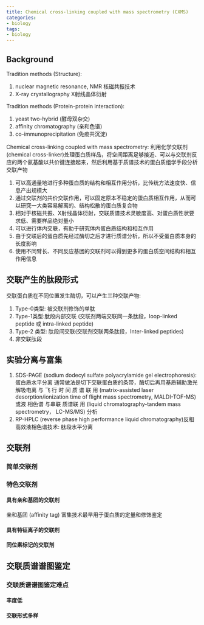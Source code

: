 ```yaml
---
title: Chemical cross-linking coupled with mass spectrometry (CXMS)
categories: 
- biology
tags: 
- biology
---
```


## Background
Tradition methods (Structure):
1. nuclear magnetic resonance, NMR 核磁共振技术
2. X-ray crystallography X射线晶体衍射

Tradition methods (Protein-protein interaction):
1. yeast two-hybrid (酵母双杂交)
2. affinity chromatography (亲和色谱)
3. co-immunoprecipitation (免疫共沉淀)

Chemical cross-linking coupled with mass spectrometry: 
利用化学交联剂 (chemical cross-linker)处理蛋白质样品，将空间距离足够接近、可以与交联剂反应的两个氨基酸以共价键连接起来，然后利用基于质谱技术的蛋白质组学手段分析交联产物
1. 可以高通量地进行多种蛋白质的结构和相互作用分析，比传统方法速度快、信息产出规模大
2. 通过交联剂的共价交联作用，可以固定原本不稳定的蛋白质相互作用，从而可以研究一大类容易解离的、结构松散的蛋白质复合物
3. 相对于核磁共振、X射线晶体衍射，交联质谱技术灵敏度高、对蛋白质性状要求低、需要样品绝对量小
4. 可以进行体内交联，有助于研究体内蛋白质结构和相互作用
5. 由于交联后的蛋白质先经过酶切之后才进行质谱分析，所以不受蛋白质本身的长度影响
6. 使用不同臂长、不同反应基团的交联剂可以得到更多的蛋白质空间结构和相互作用信息

## 交联产生的肽段形式
交联蛋白质在不同位置发生酶切，可以产生三种交联产物:
1. Type-0类型: 被交联剂修饰的单肽
2. Type-1类型:肽段内部交联 (交联剂两端交联同一条肽段，loop-linked peptide 或 intra-linked peptide)
3. Type-2 类型: 肽段间交联(交联剂交联两条肽段，Inter-linked peptides)
4. 非交联肽段

## 实验分离与富集
1. SDS-PAGE (sodium dodecyl sulfate polyacrylamide gel electrophoresis): 蛋白质水平分离
    通常做法是切下交联蛋白质的条带，酶切后再用基质辅助激光解吸电离 与 飞 行 时 间 质 谱 联 用 (matrix-assisted laser desorption/ionization time of flight mass spectrometry, MALDI-TOF-MS) 或液 相色谱 与串联 质谱联 用 (liquid chromatography-tandem mass spectrometry， LC-MS/MS) 分析
2. RP-HPLC (reverse phase high performance liquid chromatography)反相高效液相色谱技术: 肽段水平分离

## 交联剂
### 简单交联剂
### 特色交联剂
#### 具有亲和基团的交联剂
亲和基团 (affinity tag) 富集技术最早用于蛋白质的定量和修饰鉴定

#### 具有特征离子的交联剂
#### 同位素标记的交联剂

## 交联质谱谱图鉴定
### 交联质谱谱图鉴定难点
#### 丰度低
#### 交联形式多样
